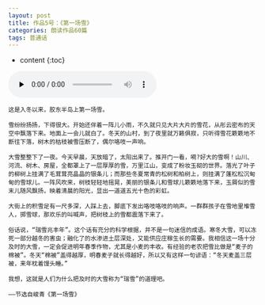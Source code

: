 ```yaml
---
layout: post
title: 作品5号：《第一场雪》
categories: 朗读作品60篇
tags: 普通话
---
```


* content
{:toc}



<audio id="audio" controls="" preload="none">
<source id="m4a" src="https://www.conceptenglish.cn/x/PTH60/05第一场雪.m4a">
</audio>



```
这是入冬以来，胶东半岛上第一场雪。

雪纷纷扬扬，下得很大。开始还伴着一阵儿小雨，不久就只见大片大片的雪花，从彤云密布的天空中飘落下来。地面上一会儿就白了。冬天的山村，到了夜里就万籁俱寂，只听得雪花簌簌地不断往下落，树木的枯枝被雪压断了，偶尔咯吱一声响。

大雪整整下了一夜。今天早晨，天放暗了，太阳出来了。推开门一看，嗬?好大的雪啊！山川、河流、树木、房屋，全都罩上了一层厚厚的雪，万里江山，变成了粉妆玉砌的世界。落光了叶子的柳树上挂满了毛茸茸亮晶晶的银条儿；而那些冬夏常青的松树和柏树上，则挂满了蓬松松沉甸甸的雪球儿。一阵风吹来，树枝轻轻地摇晃，美丽的银条儿和雪球儿簌簌地落下来，玉屑似的雪末儿随风飘扬，映着清晨的阳光，显出一道道五光十色的彩虹。

大街上的积雪足有一尺多深，人踩上去，脚底下发出咯吱咯吱的响声。一群群孩子在雪地里堆雪人，掷雪球，那欢乐的叫喊声，把树枝上的雪都震落下来了。

俗话说，“瑞雪兆丰年”。这个话有充分的科学根据，并不是一句迷信的成语。寒冬大雪，可以冻死一部分越冬的害虫；融化了的水渗进土层深处，又能供应庄稼生长的需要。我相信这一场十分及时的大雪，一定会促进明年春季作物，尤其是小麦的丰收。有经验的老农把雪比做是“麦子的棉被”。冬天“棉被”盖得越厚，明春麦子就长得越好，所以又有这样一句谚语：“冬天麦盖三层被，来年枕着馒头睡。”

我想，这就是人们为什么把及时的大雪称为“瑞雪”的道理吧。

——节选自峻青《第一场雪》

```
